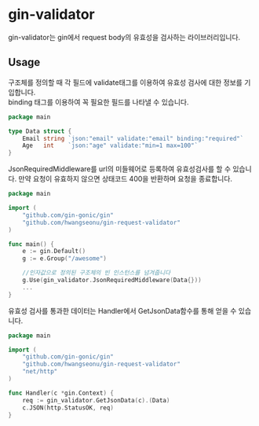 # gin-validator

gin-validator는 gin에서 request body의 유효성을 검사하는 라이브러리입니다.  

## Usage

구조체를 정의할 때 각 필드에 validate태그를 이용하여 유효성 검사에 대한 정보를 기입합니다.  
binding 태그를 이용하여 꼭 필요한 필드를 나타낼 수 있습니다.
```go
package main

type Data struct {
	Email string `json:"email" validate:"email" binding:"required"`
	Age   int    `json:"age" validate:"min=1 max=100"`
}
```

JsonRequiredMiddleware를 url의 미들웨어로 등록하여 유효성검사를 할 수 있습니다.
만약 요청이 유효하지 않으면 상태코드 400을 반환하며 요청을 종료합니다.
```go
package main

import (
	"github.com/gin-gonic/gin"
	"github.com/hwangseonu/gin-request-validator"
)

func main() {
	e := gin.Default()
	g := e.Group("/awesome")

	//인자값으로 정의된 구조체의 빈 인스턴스를 넘겨줍니다
	g.Use(gin_validator.JsonRequiredMiddleware(Data{}))
	...
}
```

유효성 검사를 통과한 데이터는 Handler에서 GetJsonData함수를 통해 얻을 수 있습니다.
```go
package main

import (
	"github.com/gin-gonic/gin"
	"github.com/hwangseonu/gin-request-validator"
	"net/http"
)

func Handler(c *gin.Context) {
	req := gin_validator.GetJsonData(c).(Data)
	c.JSON(http.StatusOK, req)
}
```
